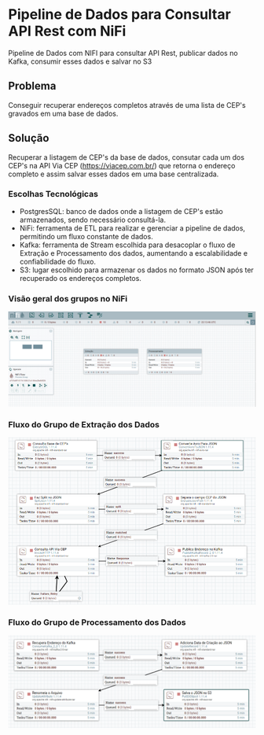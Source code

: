 # Pipeline de Dados  para Consultar API Rest com NiFi
Pipeline de Dados com NIFI para consultar API Rest, publicar dados no Kafka, consumir esses dados e salvar no S3

## Problema
Conseguir recuperar endereços completos através de uma lista de CEP's gravados em uma base de dados.

## Solução
Recuperar a listagem de CEP's da base de dados, consutar cada um dos CEP's na API Via CEP (https://viacep.com.br/) que retorna o endereço completo e assim salvar esses dados em uma base centralizada.

### Escolhas Tecnológicas
- PostgresSQL: banco de dados onde a listagem de CEP's estão armazenados, sendo necessário consultá-la.
- NiFi: ferramenta de ETL para realizar e gerenciar a pipeline de dados, permitindo um fluxo constante de dados.
- Kafka: ferramenta de Stream escolhida para desacoplar o fluxo de Extração e Processamento dos dados, aumentando a escalabilidade e confiabilidade do fluxo.
- S3: lugar escolhido para armazenar os dados no formato JSON após ter recuperado os endereços completos.

### Visão geral dos grupos no NiFi
![alt text](https://github.com/cicerojmm/pipelineConsultaDadosApiComNIFI/blob/master/imagens/grupos-nifi.png?raw=true)


### Fluxo do Grupo de Extração dos Dados
![alt text](https://github.com/cicerojmm/pipelineConsultaDadosApiComNIFI/blob/master/imagens/fluxo-extracap-nifi.png?raw=true)

### Fluxo do Grupo de Processamento dos Dados
![alt text](https://github.com/cicerojmm/pipelineConsultaDadosApiComNIFI/blob/master/imagens/fluxo-processamento-nifi.png?raw=true)
